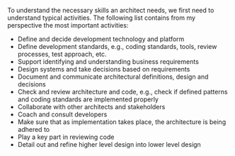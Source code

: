 To understand the necessary skills an architect needs, we first need to understand typical activities. The following list contains from my perspective the most important activities:

- Define and decide development technology and platform
- Define development standards, e.g., coding standards, tools, review processes, test approach, etc.
- Support identifying and understanding business requirements
- Design systems and take decisions based on requirements
- Document and communicate architectural definitions, design and decisions
- Check and review architecture and code, e.g., check if defined patterns and coding standards are implemented properly
- Collaborate with other architects and stakeholders
- Coach and consult developers
- Make sure that as implementation takes place, the architecture is being adhered to
- Play a key part in reviewing code
- Detail out and refine higher level design into lower level design
